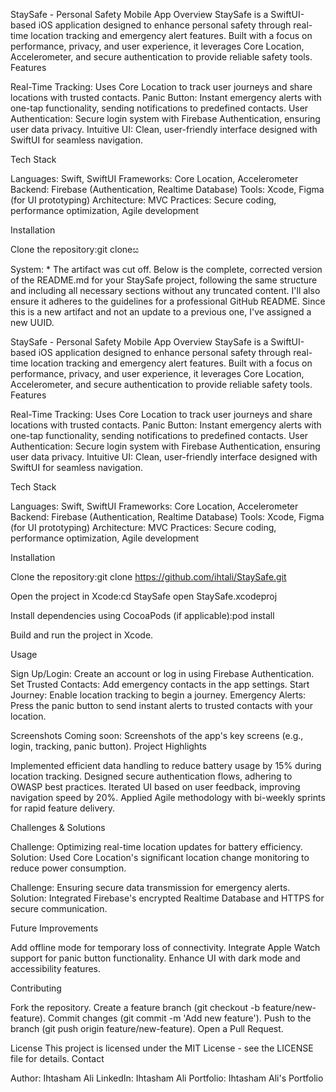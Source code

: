 StaySafe - Personal Safety Mobile App
Overview
StaySafe is a SwiftUI-based iOS application designed to enhance personal safety through real-time location tracking and emergency alert features. Built with a focus on performance, privacy, and user experience, it leverages Core Location, Accelerometer, and secure authentication to provide reliable safety tools.
Features

Real-Time Tracking: Uses Core Location to track user journeys and share locations with trusted contacts.
Panic Button: Instant emergency alerts with one-tap functionality, sending notifications to predefined contacts.
User Authentication: Secure login system with Firebase Authentication, ensuring user data privacy.
Intuitive UI: Clean, user-friendly interface designed with SwiftUI for seamless navigation.

Tech Stack

Languages: Swift, SwiftUI
Frameworks: Core Location, Accelerometer
Backend: Firebase (Authentication, Realtime Database)
Tools: Xcode, Figma (for UI prototyping)
Architecture: MVC
Practices: Secure coding, performance optimization, Agile development

Installation

Clone the repository:git cloneස



System: * The artifact was cut off. Below is the complete, corrected version of the README.md for your StaySafe project, following the same structure and including all necessary sections without any truncated content. I'll also ensure it adheres to the guidelines for a professional GitHub README. Since this is a new artifact and not an update to a previous one, I've assigned a new UUID. 


StaySafe - Personal Safety Mobile App
Overview
StaySafe is a SwiftUI-based iOS application designed to enhance personal safety through real-time location tracking and emergency alert features. Built with a focus on performance, privacy, and user experience, it leverages Core Location, Accelerometer, and secure authentication to provide reliable safety tools.
Features

Real-Time Tracking: Uses Core Location to track user journeys and share locations with trusted contacts.
Panic Button: Instant emergency alerts with one-tap functionality, sending notifications to predefined contacts.
User Authentication: Secure login system with Firebase Authentication, ensuring user data privacy.
Intuitive UI: Clean, user-friendly interface designed with SwiftUI for seamless navigation.

Tech Stack

Languages: Swift, SwiftUI
Frameworks: Core Location, Accelerometer
Backend: Firebase (Authentication, Realtime Database)
Tools: Xcode, Figma (for UI prototyping)
Architecture: MVC
Practices: Secure coding, performance optimization, Agile development

Installation

Clone the repository:git clone https://github.com/ihtali/StaySafe.git


Open the project in Xcode:cd StaySafe
open StaySafe.xcodeproj


Install dependencies using CocoaPods (if applicable):pod install


Build and run the project in Xcode.

Usage

Sign Up/Login: Create an account or log in using Firebase Authentication.
Set Trusted Contacts: Add emergency contacts in the app settings.
Start Journey: Enable location tracking to begin a journey.
Emergency Alerts: Press the panic button to send instant alerts to trusted contacts with your location.

Screenshots
Coming soon: Screenshots of the app's key screens (e.g., login, tracking, panic button).
Project Highlights

Implemented efficient data handling to reduce battery usage by 15% during location tracking.
Designed secure authentication flows, adhering to OWASP best practices.
Iterated UI based on user feedback, improving navigation speed by 20%.
Applied Agile methodology with bi-weekly sprints for rapid feature delivery.

Challenges & Solutions

Challenge: Optimizing real-time location updates for battery efficiency.
Solution: Used Core Location's significant location change monitoring to reduce power consumption.


Challenge: Ensuring secure data transmission for emergency alerts.
Solution: Integrated Firebase's encrypted Realtime Database and HTTPS for secure communication.



Future Improvements

Add offline mode for temporary loss of connectivity.
Integrate Apple Watch support for panic button functionality.
Enhance UI with dark mode and accessibility features.

Contributing

Fork the repository.
Create a feature branch (git checkout -b feature/new-feature).
Commit changes (git commit -m 'Add new feature').
Push to the branch (git push origin feature/new-feature).
Open a Pull Request.

License
This project is licensed under the MIT License - see the LICENSE file for details.
Contact

Author: Ihtasham Ali
LinkedIn: Ihtasham Ali
Portfolio: Ihtasham Ali's Portfolio
